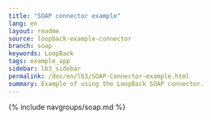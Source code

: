 ```yaml
---
title: "SOAP connector example"
lang: en
layout: readme
source: loopback-example-connector
branch: soap
keywords: LoopBack
tags: example_app
sidebar: lb3_sidebar
permalink: /doc/en/lb3/SOAP-Connector-example.html
summary: Example of using the LoopBack SOAP connector.
---
```

{% include navgroups/soap.md %}
<br/>
